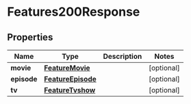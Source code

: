 

# Features200Response



## Properties

| Name | Type | Description | Notes |
|------------ | ------------- | ------------- | -------------|
|**movie** | [**FeatureMovie**](FeatureMovie.md) |  |  [optional] |
|**episode** | [**FeatureEpisode**](FeatureEpisode.md) |  |  [optional] |
|**tv** | [**FeatureTvshow**](FeatureTvshow.md) |  |  [optional] |




